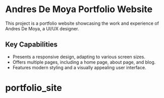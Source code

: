# Andres De Moya Portfolio Website

This project is a portfolio website showcasing the work and experience of Andres De Moya, a UI/UX designer.

## Key Capabilities

*   Presents a responsive design, adapting to various screen sizes.
*   Offers multiple pages, including a home page, about page, and blog.
*   Features modern styling and a visually appealing user interface.
# portfolio_site
